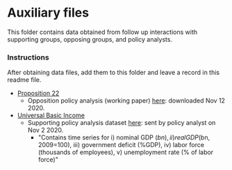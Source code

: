 # Auxiliary files
This folder contains data obtained from follow up interactions with supporting groups, opposing groups, and policy analysts.  

### Instructions
After obtaining data files, add them to this folder and leave a record in this readme file.  

<!-- format
- [Policy issue](link to policy analysis report)
  - Brief description of file 1 [link to file 1 in aux files folder]: date downloaded/obtained
    - if needed, write notes here about file 1's content
  - Brief description of file 2 [link to file 2 in aux files folder]: date downloaded/obtained
    - if needed, write notes here about file 2's content
  - [File 3, 4, ...]
-->
- [Proposition 22](07-emma-proposition-22.md)
  - Opposition policy analysis (working paper) [here](proposition-22-pay-passengers-and-profits.pdf): downloaded Nov 12 2020.  
- [Universal Basic Income](02-emma-universal-basic-income.md)
  - Supporting policy analysis dataset [here](universal-basic-income-roosevelt-data.xlsx): sent by policy analyst on Nov 2 2020.  
    - "Contains time series for i) nominal GDP ($bn), ii) real GDP ($bn, 2009=100), iii) government deficit (%GDP), iv) labor force (thousands of employees), v) unemployment rate (% of labor force)"  
